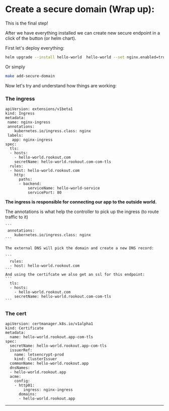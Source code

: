 # Create a secure domain (Wrap up):

This is the final step!

After we have everything installed we can create new secure endpoint in a click of the button (or helm chart).

First let's deploy everything:

```bash
helm upgrade --install hello-world  hello-world --set nginx.enabled=true --set domain=${DOMAIN} --set tls.enabled=true -f hello-world/values.yaml
```

Or simply
```bash
make add-secure-domain
```


Now let's try and understand how things are working:

### The ingress
```
apiVersion: extensions/v1beta1
kind: Ingress
metadata:
 name: nginx-ingress
 annotations:
    kubernetes.io/ingress.class: nginx
 labels:
   app: nginx-ingress
spec:
  tls:
  - hosts:
    - hello-world.rookout.com
    secretName: hello-world.rookout.com-com-tls
  rules:
  - host: hello-world.rookout.com
    http:
      paths:
      - backend:
          serviceName: hello-world-service
          servicePort: 80
```

**The ingress is responsible for connecting our app to the outside world.**

The annotations is what help the controller to pick up the ingress (to route traffic to it)

    ```
     annotations:
        kubernetes.io/ingress.class: nginx
    ```

    The external DNS will pick the domain and create a new DNS record:

    ```
      rules:
      - host: hello-world.rookout.com
    ```
    And using the certifcate we also get an ssl for this endpoint:
    ```
      tls:
      - hosts:
        - hello-world.rookout.com
        secretName: hello-world.rookout.com-com-tls
    ```

### The cert
```
apiVersion: certmanager.k8s.io/v1alpha1
kind: Certificate
metadata:
  name: hello-world.rookout.app-com-tls
spec:
  secretName: hello-world.rookout.app-com-tls
  issuerRef:
    name: letsencrypt-prod
    kind: ClusterIssuer
  commonName: hello-world.rookout.app
  dnsNames:
  - hello-world.rookout.app
  acme:
    config:
    - http01:
        ingress: nginx-ingress
      domains:
      - hello-world.rookout.app
```






---
[//]: #URLs

   [ingress-nginx]: <https://github.com/kubernetes/ingress-nginx>
